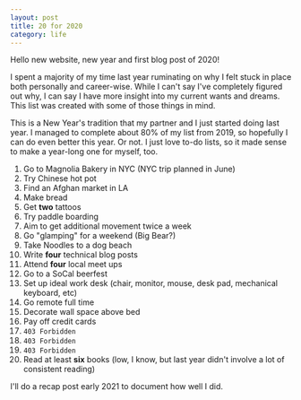 ```yaml
---
layout: post
title: 20 for 2020
category: life
---
```


Hello new website, new year and first blog post of 2020!

I spent a majority of my time last year ruminating on why I felt stuck in place both personally and career-wise. While I can't say I've completely figured out why, I can say I have more insight into my current wants and dreams. This list was created with some of those things in mind.

This is a New Year's tradition that my partner and I just started doing last year. I managed to complete about 80% of my list from 2019, so hopefully I can do even better this year. Or not. I just love to-do lists, so it made sense to make a year-long one for myself, too.

1.  Go to Magnolia Bakery in NYC (NYC trip planned in June)
2.  Try Chinese hot pot
3.  Find an Afghan market in LA
4.  Make bread
5.  Get **two** tattoos
6.  Try paddle boarding
7.  Aim to get additional movement twice a week
8.  Go "glamping" for a weekend (Big Bear?)
9.  Take Noodles to a dog beach
10.  Write **four** technical blog posts
11.  Attend **four** local meet ups
12.  Go to a SoCal beerfest
13.  Set up ideal work desk (chair, monitor, mouse, desk pad, mechanical keyboard, etc)
14.  Go remote full time
15.  Decorate wall space above bed
16.  Pay off credit cards
17.  `403 Forbidden`
18.  `403 Forbidden`
19.  `403 Forbidden`
20.  Read at least **six** books (low, I know, but last year didn't involve a lot of consistent reading)

I'll do a recap post early 2021 to document how well I did.
